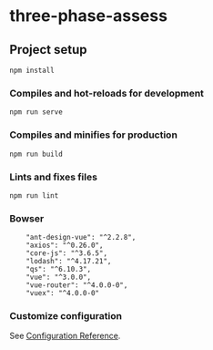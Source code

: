 # three-phase-assess

## Project setup
```
npm install
```

### Compiles and hot-reloads for development
```
npm run serve
```

### Compiles and minifies for production
```
npm run build
```

### Lints and fixes files
```
npm run lint
```


### Bowser
```
    "ant-design-vue": "^2.2.8",
    "axios": "^0.26.0",
    "core-js": "^3.6.5",
    "lodash": "^4.17.21",
    "qs": "^6.10.3",
    "vue": "^3.0.0",
    "vue-router": "^4.0.0-0",
    "vuex": "^4.0.0-0"
```

### Customize configuration
See [Configuration Reference](https://cli.vuejs.org/config/).
